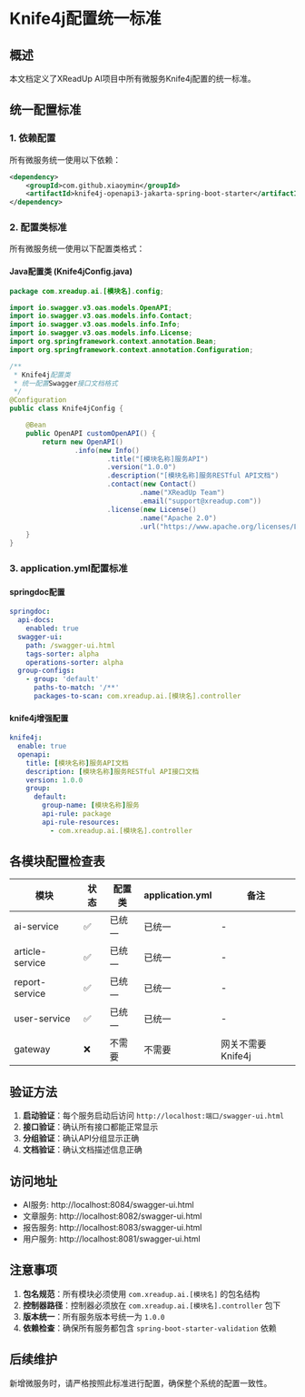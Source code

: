 # Knife4j配置统一标准

## 概述
本文档定义了XReadUp AI项目中所有微服务Knife4j配置的统一标准。

## 统一配置标准

### 1. 依赖配置
所有微服务统一使用以下依赖：
```xml
<dependency>
    <groupId>com.github.xiaoymin</groupId>
    <artifactId>knife4j-openapi3-jakarta-spring-boot-starter</artifactId>
</dependency>
```

### 2. 配置类标准
所有微服务统一使用以下配置类格式：

#### Java配置类 (Knife4jConfig.java)
```java
package com.xreadup.ai.[模块名].config;

import io.swagger.v3.oas.models.OpenAPI;
import io.swagger.v3.oas.models.info.Contact;
import io.swagger.v3.oas.models.info.Info;
import io.swagger.v3.oas.models.info.License;
import org.springframework.context.annotation.Bean;
import org.springframework.context.annotation.Configuration;

/**
 * Knife4j配置类
 * 统一配置Swagger接口文档格式
 */
@Configuration
public class Knife4jConfig {

    @Bean
    public OpenAPI customOpenAPI() {
        return new OpenAPI()
                .info(new Info()
                        .title("[模块名称]服务API")
                        .version("1.0.0")
                        .description("[模块名称]服务RESTful API文档")
                        .contact(new Contact()
                                .name("XReadUp Team")
                                .email("support@xreadup.com"))
                        .license(new License()
                                .name("Apache 2.0")
                                .url("https://www.apache.org/licenses/LICENSE-2.0")));
    }
}
```

### 3. application.yml配置标准

#### springdoc配置
```yaml
springdoc:
  api-docs:
    enabled: true
  swagger-ui:
    path: /swagger-ui.html
    tags-sorter: alpha
    operations-sorter: alpha
  group-configs:
    - group: 'default'
      paths-to-match: '/**'
      packages-to-scan: com.xreadup.ai.[模块名].controller
```

#### knife4j增强配置
```yaml
knife4j:
  enable: true
  openapi:
    title: [模块名称]服务API文档
    description: [模块名称]服务RESTful API接口文档
    version: 1.0.0
    group:
      default:
        group-name: [模块名称]服务
        api-rule: package
        api-rule-resources:
          - com.xreadup.ai.[模块名].controller
```

## 各模块配置检查表

| 模块 | 状态 | 配置类 | application.yml | 备注 |
|------|------|--------|----------------|------|
| ai-service | ✅ | 已统一 | 已统一 | - |
| article-service | ✅ | 已统一 | 已统一 | - |
| report-service | ✅ | 已统一 | 已统一 | - |
| user-service | ✅ | 已统一 | 已统一 | - |
| gateway | ❌ | 不需要 | 不需要 | 网关不需要Knife4j |

## 验证方法

1. **启动验证**：每个服务启动后访问 `http://localhost:端口/swagger-ui.html`
2. **接口验证**：确认所有接口都能正常显示
3. **分组验证**：确认API分组显示正确
4. **文档验证**：确认文档描述信息正确

## 访问地址

- AI服务: http://localhost:8084/swagger-ui.html
- 文章服务: http://localhost:8082/swagger-ui.html
- 报告服务: http://localhost:8083/swagger-ui.html
- 用户服务: http://localhost:8081/swagger-ui.html

## 注意事项

1. **包名规范**：所有模块必须使用 `com.xreadup.ai.[模块名]` 的包名结构
2. **控制器路径**：控制器必须放在 `com.xreadup.ai.[模块名].controller` 包下
3. **版本统一**：所有服务版本号统一为 `1.0.0`
4. **依赖检查**：确保所有服务都包含 `spring-boot-starter-validation` 依赖

## 后续维护

新增微服务时，请严格按照此标准进行配置，确保整个系统的配置一致性。